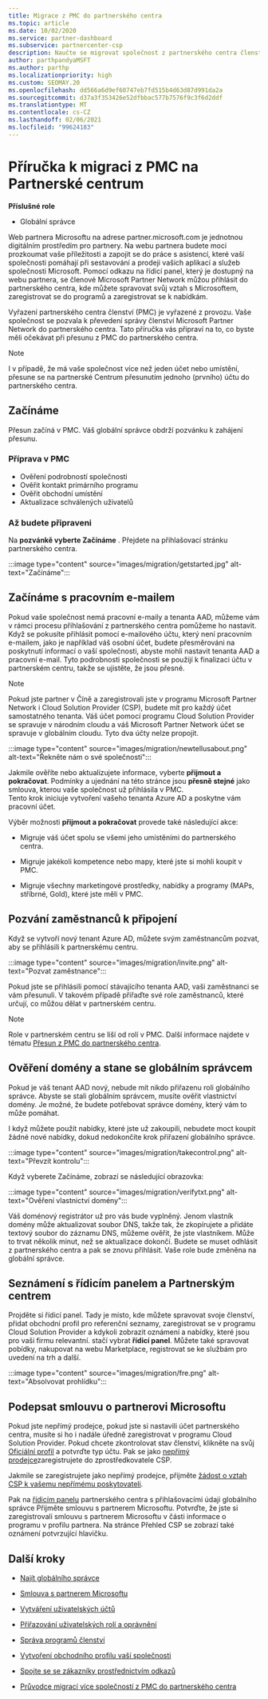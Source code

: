 ```yaml
---
title: Migrace z PMC do partnerského centra
ms.topic: article
ms.date: 10/02/2020
ms.service: partner-dashboard
ms.subservice: partnercenter-csp
description: Naučte se migrovat společnost z partnerského centra členství (PMC) do partnerského centra, včetně kroků, které je potřeba provést.
author: parthpandyaMSFT
ms.author: parthp
ms.localizationpriority: high
ms.custom: SEOMAY.20
ms.openlocfilehash: dd566a6d9ef60747eb7fd515b4d63d87d991da2a
ms.sourcegitcommit: d37a3f353426e52dfbbac577b7576f9c3f6d2ddf
ms.translationtype: MT
ms.contentlocale: cs-CZ
ms.lasthandoff: 02/06/2021
ms.locfileid: "99624183"
---
```

# <a name="guide-to-migrating-from-pmc-to-partner-center"></a>Příručka k migraci z PMC na Partnerské centrum

**Příslušné role**

- Globální správce

Web partnera Microsoftu na adrese partner.microsoft.com je jednotnou digitálním prostředím pro partnery. Na webu partnera budete moci prozkoumat vaše příležitosti a zapojit se do práce s asistencí, které vaší společnosti pomáhají při sestavování a prodeji vašich aplikací a služeb společnosti Microsoft. Pomocí odkazu na řídicí panel, který je dostupný na webu partnera, se členové Microsoft Partner Network můžou přihlásit do partnerského centra, kde můžete spravovat svůj vztah s Microsoftem, zaregistrovat se do programů a zaregistrovat se k nabídkám.

Vyřazení partnerského centra členství (PMC) je vyřazené z provozu. Vaše společnost se pozvala k převedení správy členství Microsoft Partner Network do partnerského centra. Tato příručka vás připraví na to, co byste měli očekávat při přesunu z PMC do partnerského centra.

>[!NOTE]
>I v případě, že má vaše společnost více než jeden účet nebo umístění, přesune se na partnerské Centrum přesunutím jednoho (prvního) účtu do partnerského centra.

## <a name="get-started"></a>Začínáme

Přesun začíná v PMC. Váš globální správce obdrží pozvánku k zahájení přesunu.

### <a name="prepare-in-pmc"></a>Příprava v PMC

- Ověření podrobností společnosti
- Ověřit kontakt primárního programu
- Ověřit obchodní umístění
- Aktualizace schválených uživatelů

### <a name="when-youre-ready"></a>Až budete připraveni

Na **pozvánkě vyberte Začínáme** . Přejdete na přihlašovací stránku partnerského centra.

:::image type="content" source="images/migration/getstarted.jpg" alt-text="Začínáme":::

## <a name="start-with-your-work-email"></a>Začínáme s pracovním e-mailem

Pokud vaše společnost nemá pracovní e-maily a tenanta AAD, můžeme vám v rámci procesu přihlašování z partnerského centra pomůžeme ho nastavit. Když se pokusíte přihlásit pomocí e-mailového účtu, který není pracovním e-mailem, jako je například váš osobní účet, budete přesměrováni na poskytnutí informací o vaší společnosti, abyste mohli nastavit tenanta AAD a pracovní e-mail. Tyto podrobnosti společnosti se použijí k finalizaci účtu v partnerském centru, takže se ujistěte, že jsou přesné.

>[!NOTE]
>Pokud jste partner v Číně a zaregistrovali jste v programu Microsoft Partner Network i Cloud Solution Provider (CSP), budete mít pro každý účet samostatného tenanta. Váš účet pomocí programu Cloud Solution Provider se spravuje v národním cloudu a váš Microsoft Partner Network účet se spravuje v globálním cloudu. Tyto dva účty nelze propojit.

:::image type="content" source="images/migration/newtellusabout.png" alt-text="Řekněte nám o své společnosti":::

Jakmile ověříte nebo aktualizujete informace, vyberte **přijmout a pokračovat**.
Podmínky a ujednání na této stránce jsou **přesně stejné** jako smlouva, kterou vaše společnost už přihlásila v PMC.  
Tento krok iniciuje vytvoření vašeho tenanta Azure AD a poskytne vám pracovní účet.

Výběr možnosti **přijmout a pokračovat** provede také následující akce:

- Migruje váš účet spolu se všemi jeho umístěními do partnerského centra.

- Migruje jakékoli kompetence nebo mapy, které jste si mohli koupit v PMC.

- Migruje všechny marketingové prostředky, nabídky a programy (MAPs, stříbrné, Gold), které jste měli v PMC.

## <a name="invite-employees-to-join-you"></a>Pozvání zaměstnanců k připojení

Když se vytvoří nový tenant Azure AD, můžete svým zaměstnancům pozvat, aby se přihlásili k partnerskému centru.

:::image type="content" source="images/migration/invite.png" alt-text="Pozvat zaměstnance":::

Pokud jste se přihlásili pomocí stávajícího tenanta AAD, vaši zaměstnanci se vám přesunuli. V takovém případě přiřaďte své role zaměstnanců, které určují, co můžou dělat v partnerském centru. 

>[!NOTE] 
>Role v partnerském centru se liší od rolí v PMC. Další informace najdete v tématu [Přesun z PMC do partnerského centra](move-pmc-pc-map.md).

## <a name="verify-your-domain-and-become-a-global-admin"></a>Ověření domény a stane se globálním správcem  

Pokud je váš tenant AAD nový, nebude mít nikdo přiřazenu roli globálního správce. Abyste se stali globálním správcem, musíte ověřit vlastnictví domény. Je možné, že budete potřebovat správce domény, který vám to může pomáhat.

I když můžete použít nabídky, které jste už zakoupili, nebudete moct koupit žádné nové nabídky, dokud nedokončíte krok přiřazení globálního správce.

:::image type="content" source="images/migration/takecontrol.png" alt-text="Převzít kontrolu":::

Když vyberete Začínáme, zobrazí se následující obrazovka:

:::image type="content" source="images/migration/verifytxt.png" alt-text="Ověření vlastnictví domény":::

Váš doménový registrátor už pro vás bude vyplněný. Jenom vlastník domény může aktualizovat soubor DNS, takže tak, že zkopírujete a přidáte textový soubor do záznamu DNS, můžeme ověřit, že jste vlastníkem. Může to trvat několik minut, než se aktualizace dokončí. Budete se muset odhlásit z partnerského centra a pak se znovu přihlásit. Vaše role bude změněna na globální správce.

## <a name="get-acquainted-with-your-dashboard-and-partner-center"></a>Seznámení s řídicím panelem a Partnerským centrem

Projděte si řídicí panel. Tady je místo, kde můžete spravovat svoje členství, přidat obchodní profil pro referenční seznamy, zaregistrovat se v programu Cloud Solution Provider a kdykoli zobrazit oznámení a nabídky, které jsou pro vaši firmu relevantní. stačí vybrat **řídicí panel**. Můžete také spravovat pobídky, nakupovat na webu Marketplace, registrovat se ke službám pro uvedení na trh a další.  

:::image type="content" source="images/migration/fre.png" alt-text="Absolvovat prohlídku":::

## <a name="sign-the-microsoft-partner-agreement"></a>Podepsat smlouvu o partnerovi Microsoftu

Pokud jste nepřímý prodejce, pokud jste si nastavili účet partnerského centra, musíte si ho i nadále úředně zaregistrovat v programu Cloud Solution Provider. Pokud chcete zkontrolovat stav členství, klikněte na svůj [Oficiální profil](https://partner.microsoft.com/pcv/accountsettings/partnerprofile) a potvrďte typ účtu. Pak se jako [nepřímý prodejce](enrolling-in-the-csp-program.md)zaregistrujete do zprostředkovatele CSP.

 Jakmile se zaregistrujete jako nepřímý prodejce, přijměte [žádost o vztah CSP k vašemu nepřímému poskytovateli](indirect-reseller-tasks-in-partner-center.md).

Pak na [řídicím panelu](https://partner.microsoft.com/pvc/dashboard) partnerského centra s přihlašovacími údaji globálního správce Přijměte smlouvu s partnerem Microsoftu. Potvrďte, že jste si zaregistrovali smlouvu s partnerem Microsoftu v části informace o programu v profilu partnera. Na stránce Přehled CSP se zobrazí také oznámení potvrzující hlavičku. 

## <a name="next-steps"></a>Další kroky

- [Najít globálního správce](become-global-admin.md)

- [Smlouva s partnerem Microsoftu](microsoft-partner-agreement.md)

- [Vytváření uživatelských účtů](create-user-accounts-and-set-permissions.md)

- [Přiřazování uživatelských rolí a oprávnění](permissions-overview.md)

- [Správa programů členství](renew-mpn-offers.md)

- [Vytvoření obchodního profilu vaší společnosti](create-a-marketing-profile.md)

- [Spojte se se zákazníky prostřednictvím odkazů](manage-leads.md)

- [Průvodce migrací více společností z PMC do partnerského centra](move-multiple-companies.md)
